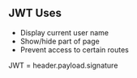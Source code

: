 ## JWT Uses

- Display current user name
- Show/hide part of page
- Prevent access to certain routes

JWT = header.payload.signature
